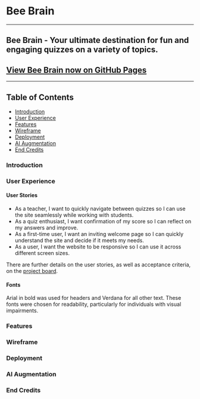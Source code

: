 # Bee Brain 

--- 

## Bee Brain - Your ultimate destination for fun and engaging quizzes on a variety of topics.

## [View Bee Brain now on GitHub Pages](https://nanamontford.github.io/bee-brain/)

---

## Table of Contents

- [Introduction](#introduction)
- [User Experience](#user-experience)
- [Features](#features)
- [Wireframe](#wireframe)
- [Deployment](#deployment)
- [AI Augmentation](#ai-augmentation)
- [End Credits](#end-credits)

### Introduction 

### User Experience
<!-- include section on lighthouse performance & W3C validation code -->

#### User Stories 
- As a teacher, I want to quickly navigate between quizzes so I can use the site seamlessly while working with students.
- As a quiz enthusiast, I want confirmation of my score so I can reflect on my answers and improve.
- As a first-time user, I want an inviting welcome page so I can quickly understand the site and decide if it meets my needs.
- As a user, I want the website to be responsive so I can use it across different screen sizes.

There are further details on the user stories, as well as acceptance criteria, on the [project board](https://github.com/users/nanamontford/projects/4).

#### Fonts 
Arial in bold was used for headers and Verdana for all other text. These fonts were chosen for readability, particularly for individuals with visual impairments. 

### Features
<!-- talk functionality & user benefits: reponsive welcoming homepage, easy to navigate, responsive nav bar, engaging and fun quizes -->

### Wireframe
<!-- either link or screenshot  -->

### Deployment
<!-- include another link to github page with steps on how the page is deployed -->

### AI Augmentation
<!-- talk about how it was used to assist in debugging errors, logo generation/creation, give suggested corrections with explinations, optimise code for performance & UX/UI, help the learning & development process + workflow. -->

### End Credits
<!-- credits to Sameera, Nana & Liam. -->